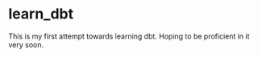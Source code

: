 # learn_dbt

This is my first attempt towards learning dbt. Hoping to be proficient in it very soon.
